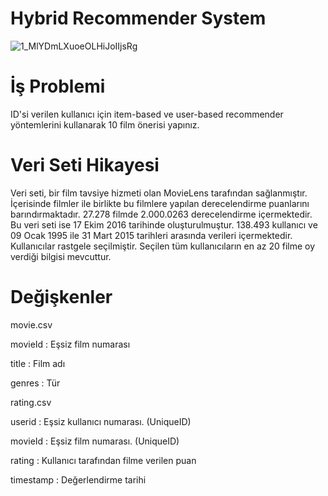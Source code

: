 # Hybrid Recommender System
![1_MlYDmLXuoeOLHiJoIIjsRg](https://user-images.githubusercontent.com/108512938/181380011-7d5f8fcd-d123-44c5-9e57-3f2db80c22ba.jpeg)
# İş Problemi
ID'si verilen kullanıcı için item-based ve user-based recommender
yöntemlerini kullanarak 10 film önerisi yapınız.
# Veri Seti Hikayesi
Veri seti, bir film tavsiye hizmeti olan MovieLens tarafından sağlanmıştır. İçerisinde filmler ile birlikte bu filmlere yapılan
derecelendirme puanlarını barındırmaktadır. 27.278 filmde 2.000.0263 derecelendirme içermektedir. Bu veri seti ise 17 Ekim 2016
tarihinde oluşturulmuştur. 138.493 kullanıcı ve 09 Ocak 1995 ile 31 Mart 2015 tarihleri arasında verileri içermektedir. Kullanıcılar
rastgele seçilmiştir. Seçilen tüm kullanıcıların en az 20 filme oy verdiği bilgisi mevcuttur.
# Değişkenler
movie.csv

movieId : Eşsiz film numarası

title : Film adı

genres : Tür

rating.csv

userid : Eşsiz kullanıcı numarası. (UniqueID)

movieId : Eşsiz film numarası. (UniqueID)

rating : Kullanıcı tarafından filme verilen puan

timestamp : Değerlendirme tarihi
